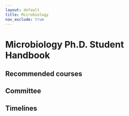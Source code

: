 ```yaml
---
layout: default
title: Microbiology
nav_exclude: true
---
```

# Microbiology Ph.D. Student Handbook

## Recommended courses

## Committee

## Timelines

